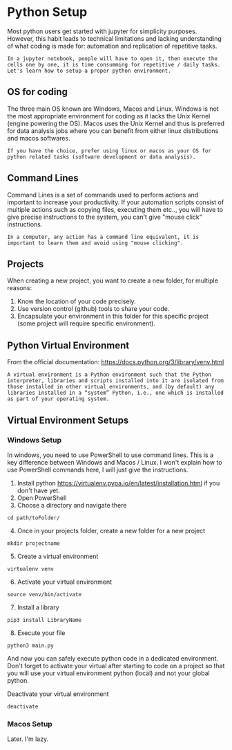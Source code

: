 # Python Setup

Most python users get started with jupyter for simplicity purposes. However, this habit leads to technical limitations and lacking understanding of what coding is made for: automation and replication of repetitive tasks. 

```
In a jupyter notebook, people will have to open it, then execute the cells one by one, it is time consumming for repetitive / daily tasks. Let's learn how to setup a proper python environment.
```

## OS for coding

The three main OS known are Windows, Macos and Linux. Windows is not the most appropriate environment for coding as it lacks the Unix Kernel (engine powering the OS). Macos uses the Unix Kernel and thus is preferred for data analysis jobs where you can benefit from either linux distributions and macos softwares.

```
If you have the choice, prefer using linux or macos as your OS for python related tasks (software development or data analysis).
```

## Command Lines

Command Lines is a set of commands used to perform actions and important to increase your productivity. If your automation scripts consist of multiple actions such as copying files, executing them etc.., you will have to give precise instructions to the system, you can't give "mouse click" instructions. 

```
In a computer, any action has a command line equivalent, it is important to learn them and avoid using "mouse clicking".
```

## Projects

When creating a new project, you want to create a new folder, for multiple reasons:
1. Know the location of your code precisely.
2. Use version control (github) tools to share your code.
3. Encapsulate your environment in this folder for this specific project (some project will require specific environment).

## Python Virtual Environment

From the official documentation: https://docs.python.org/3/library/venv.html
```
A virtual environment is a Python environment such that the Python interpreter, libraries and scripts installed into it are isolated from those installed in other virtual environments, and (by default) any libraries installed in a “system” Python, i.e., one which is installed as part of your operating system.
```

## Virtual Environment Setups

### Windows Setup

In windows, you need to use PowerShell to use command lines. This is a key difference between Windows and Macos / Linux. I won't explain how to use PowerShell commands here, I will just give the instructions.

1. Install python https://virtualenv.pypa.io/en/latest/installation.html if you don't have yet.
2. Open PowerShell
3. Choose a directory and navigate there
```
cd path/toFolder/
```
4. Once in your projects folder, create a new folder for a new project
```
mkdir projectname
```
5. Create a virtual environment
```
virtualenv venv
```
6. Activate your virtual environment
```
source venv/bin/activate
```
7. Install a library
```
pip3 install LibraryName
```
8. Execute your file
```
python3 main.py
```

And now you can safely execute python code in a dedicated environment. Don't forget to activate your virtual after starting to code on a project so that you will use your virtual environment python (local) and not your global python.

Deactivate your virtual environment
```
deactivate
```

### Macos Setup

Later. I'm lazy.